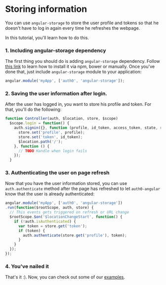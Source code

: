 # Storing information

You can use `angular-storage` to store the user profile and tokens so that he doesn't have to log in again every time he refreshes the webpage. 

In this tutorial, you'll learn how to do this.

### 1. Including angular-storage dependency

The first thing you should do is adding `angular-storage` dependency. Follow [this link](https://github.com/auth0/angular-storage#installing-it) to learn how to install it via npm, bower or manually. Once you've done that, just include `angular-storage` module to your application:

````js
angular.module('myApp', ['auth0', 'angular-storage']);
````

### 2. Saving the user information after login.

After the user has logged in, you want to store his profile and token. For that, you'll do the following:


````js
function Controller(auth, $location, store, $scope)
  $scope.login = function() {
    auth.signin({}, function (profile, id_token, access_token, state, refresh_token) {
      store.set('profile', profile);
      store.set('token', id_token);
      $location.path('/');
    }, function () {
      // TODO Handle when login fails
    });
  }
````

### 3. Authenticating the user on page refresh

Now that you have the user information stored, you can use `auth.authenticate` method after the page has refreshed to let `auth0-angular` know that the user is already authenticated:

````js
angular.module('myApp', ['auth0', 'angular-storage'])
.run(function($rootScope, auth, store) {
  // This events gets triggered on refresh or URL change
  $rootScope.$on('$locationChangeStart', function() {
    if (!auth.isAuthenticated) {
      var token = store.get('token');
      if (token) {
        auth.authenticate(store.get('profile'), token);
      }
    }
  });
});
````

### 4. You've nailed it

That's it :). Now, you can check out some of our [examples](https://github.com/auth0/auth0-angular/tree/master/examples). 

